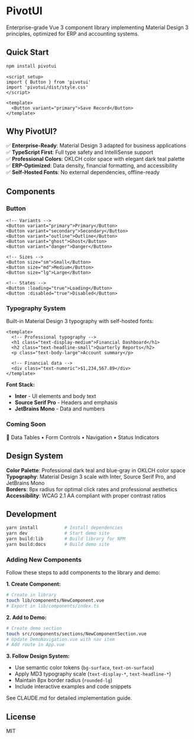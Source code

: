 # PivotUI

Enterprise-grade Vue 3 component library implementing Material Design 3 principles, optimized for ERP and accounting systems.

## Quick Start

```bash
npm install pivotui
```

```vue
<script setup>
import { Button } from 'pivotui'
import 'pivotui/dist/style.css'
</script>

<template>
  <Button variant="primary">Save Record</Button>
</template>
```

## Why PivotUI?

✅ **Enterprise-Ready**: Material Design 3 adapted for business applications  
✅ **TypeScript First**: Full type safety and IntelliSense support  
✅ **Professional Colors**: OKLCH color space with elegant dark teal palette  
✅ **ERP-Optimized**: Data density, financial formatting, and accessibility  
✅ **Self-Hosted Fonts**: No external dependencies, offline-ready

## Components

### Button
```vue
<!-- Variants -->
<Button variant="primary">Primary</Button>
<Button variant="secondary">Secondary</Button>
<Button variant="outline">Outline</Button>
<Button variant="ghost">Ghost</Button>
<Button variant="danger">Danger</Button>

<!-- Sizes -->
<Button size="sm">Small</Button>
<Button size="md">Medium</Button>
<Button size="lg">Large</Button>

<!-- States -->
<Button :loading="true">Loading</Button>
<Button :disabled="true">Disabled</Button>
```

### Typography System
Built-in Material Design 3 typography with self-hosted fonts:

```vue
<template>
  <!-- Professional typography -->
  <h1 class="text-display-medium">Financial Dashboard</h1>
  <h2 class="text-headline-small">Quarterly Reports</h2>
  <p class="text-body-large">Account summary</p>
  
  <!-- Financial data -->
  <div class="text-numeric">$1,234,567.89</div>
</template>
```

**Font Stack:**
- **Inter** - UI elements and body text
- **Source Serif Pro** - Headers and emphasis  
- **JetBrains Mono** - Data and numbers

### Coming Soon
🚧 Data Tables • Form Controls • Navigation • Status Indicators

## Design System

**Color Palette**: Professional dark teal and blue-gray in OKLCH color space  
**Typography**: Material Design 3 scale with Inter, Source Serif Pro, and JetBrains Mono  
**Borders**: 8px radius for optimal click rates and professional aesthetics  
**Accessibility**: WCAG 2.1 AA compliant with proper contrast ratios

## Development

```bash
yarn install          # Install dependencies
yarn dev              # Start demo site
yarn build:lib        # Build library for NPM
yarn build:docs       # Build demo site
```

### Adding New Components

Follow these steps to add components to the library and demo:

**1. Create Component:**
```bash
# Create in library
touch lib/components/NewComponent.vue
# Export in lib/components/index.ts
```

**2. Add to Demo:**
```bash
# Create demo section
touch src/components/sections/NewComponentSection.vue
# Update DemoNavigation.vue with nav item
# Add route in App.vue
```

**3. Follow Design System:**
- Use semantic color tokens (`bg-surface`, `text-on-surface`)
- Apply MD3 typography scale (`text-display-*`, `text-headline-*`)
- Maintain 8px border radius (`rounded-lg`)
- Include interactive examples and code snippets

See CLAUDE.md for detailed implementation guide.

## License

MIT
